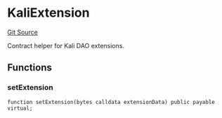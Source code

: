 # KaliExtension
[Git Source](https://github.com/kalidao/keep/blob/e52b433e668648f92907034179bd28358496fd0a/src/extensions/dao/utils/KaliExtension.sol)

Contract helper for Kali DAO extensions.


## Functions
### setExtension


```solidity
function setExtension(bytes calldata extensionData) public payable virtual;
```

